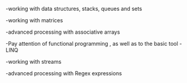 -working with data structures, stacks, queues and sets

-working with matrices

-advanced processing with associative arrays

-Pay attention of functional programming , as well as to the basic tool - LINQ

-working with streams

-advanced processing with Regex expressions
